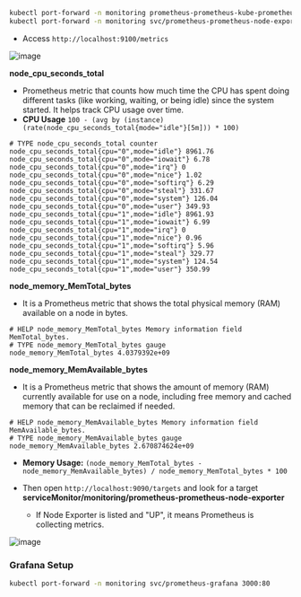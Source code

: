 ```bash
kubectl port-forward -n monitoring prometheus-prometheus-kube-prometheus-prometheus-0  9090
kubectl port-forward -n monitoring svc/prometheus-prometheus-node-exporter 9100
```

- Access `http://localhost:9100/metrics`

![image](https://github.com/user-attachments/assets/c29f3a92-8080-41d6-9578-eba719369bb4)

**node_cpu_seconds_total** 
- Prometheus metric that counts how much time the CPU has spent doing different tasks (like working, waiting, or being idle) since the system started. It helps track CPU usage over time.
- **CPU Usage** `100 - (avg by (instance) (rate(node_cpu_seconds_total{mode="idle"}[5m])) * 100)`
```
# TYPE node_cpu_seconds_total counter
node_cpu_seconds_total{cpu="0",mode="idle"} 8961.76
node_cpu_seconds_total{cpu="0",mode="iowait"} 6.78
node_cpu_seconds_total{cpu="0",mode="irq"} 0
node_cpu_seconds_total{cpu="0",mode="nice"} 1.02
node_cpu_seconds_total{cpu="0",mode="softirq"} 6.29
node_cpu_seconds_total{cpu="0",mode="steal"} 331.67
node_cpu_seconds_total{cpu="0",mode="system"} 126.04
node_cpu_seconds_total{cpu="0",mode="user"} 349.93
node_cpu_seconds_total{cpu="1",mode="idle"} 8961.93
node_cpu_seconds_total{cpu="1",mode="iowait"} 6.99
node_cpu_seconds_total{cpu="1",mode="irq"} 0
node_cpu_seconds_total{cpu="1",mode="nice"} 0.96
node_cpu_seconds_total{cpu="1",mode="softirq"} 5.96
node_cpu_seconds_total{cpu="1",mode="steal"} 329.77
node_cpu_seconds_total{cpu="1",mode="system"} 124.54
node_cpu_seconds_total{cpu="1",mode="user"} 350.99
```

**node_memory_MemTotal_bytes**
- It is a Prometheus metric that shows the total physical memory (RAM) available on a node in bytes.
```
# HELP node_memory_MemTotal_bytes Memory information field MemTotal_bytes.
# TYPE node_memory_MemTotal_bytes gauge
node_memory_MemTotal_bytes 4.0379392e+09
```

**node_memory_MemAvailable_bytes** 
- It is a Prometheus metric that shows the amount of memory (RAM) currently available for use on a node, including free memory and cached memory that can be reclaimed if needed.
```
# HELP node_memory_MemAvailable_bytes Memory information field MemAvailable_bytes.
# TYPE node_memory_MemAvailable_bytes gauge
node_memory_MemAvailable_bytes 2.670874624e+09
```

- **Memory Usage:** `(node_memory_MemTotal_bytes - node_memory_MemAvailable_bytes) / node_memory_MemTotal_bytes * 100`


- Then open `http://localhost:9090/targets` and look for a target **serviceMonitor/monitoring/prometheus-prometheus-node-exporter**
  - If Node Exporter is listed and "UP", it means Prometheus is collecting metrics.

![image](https://github.com/user-attachments/assets/a41d3603-f4cf-4f83-ba02-e6dc0f7d36e8)

### Grafana Setup ###

```bash
kubectl port-forward -n monitoring svc/prometheus-grafana 3000:80
```
